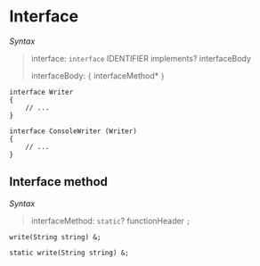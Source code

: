 # Interface

*Syntax*
> interface: `interface` IDENTIFIER implements? interfaceBody
>
> interfaceBody: `{` interfaceMethod* `}`

```
interface Writer
{
    // ...
}
```

```
interface ConsoleWriter (Writer)
{
    // ...
}
```

## Interface method

*Syntax*
> interfaceMethod: `static`? functionHeader `;`

```
write(String string) &;
```

```
static write(String string) &;
```

